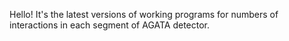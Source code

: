 Hello!
It's the latest versions of working programs for numbers of interactions in each segment of AGATA detector.

